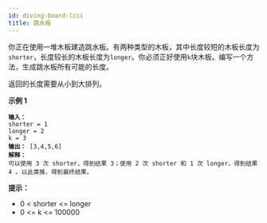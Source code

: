 ```yaml
---
id: diving-board-lcci
title: 跳水板
---
```

你正在使用一堆木板建造跳水板。有两种类型的木板，其中长度较短的木板长度为<code>shorter</code>，长度较长的木板长度为<code>longer</code>。你必须正好使用<code>k</code>块木板。编写一个方法，生成跳水板所有可能的长度。

返回的长度需要从小到大排列。

**示例 1**


<pre><code><strong>输入：</strong><br/>shorter = 1<br/>longer = 2<br/>k = 3<br/><strong>输出：</strong> [3,4,5,6]<br/><strong>解释：</strong><br/>可以使用 3 次 shorter，得到结果 3；使用 2 次 shorter 和 1 次 longer，得到结果 4 。以此类推，得到最终结果。</code></pre>

**提示：**


- 0 &lt; shorter &lt;= longer
- 0 &lt;= k &lt;= 100000
